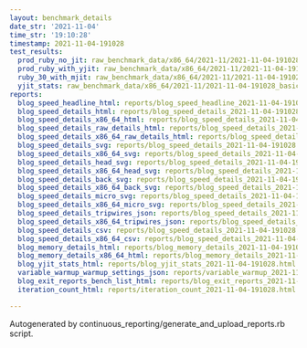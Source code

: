 ```yaml
---
layout: benchmark_details
date_str: '2021-11-04'
time_str: '19:10:28'
timestamp: 2021-11-04-191028
test_results:
  prod_ruby_no_jit: raw_benchmark_data/x86_64/2021-11/2021-11-04-191028_basic_benchmark_prod_ruby_no_jit.json
  prod_ruby_with_yjit: raw_benchmark_data/x86_64/2021-11/2021-11-04-191028_basic_benchmark_prod_ruby_with_yjit.json
  ruby_30_with_mjit: raw_benchmark_data/x86_64/2021-11/2021-11-04-191028_basic_benchmark_ruby_30_with_mjit.json
  yjit_stats: raw_benchmark_data/x86_64/2021-11/2021-11-04-191028_basic_benchmark_yjit_stats.json
reports:
  blog_speed_headline_html: reports/blog_speed_headline_2021-11-04-191028.html
  blog_speed_details_html: reports/blog_speed_details_2021-11-04-191028.html
  blog_speed_details_x86_64_html: reports/blog_speed_details_2021-11-04-191028.x86_64.html
  blog_speed_details_raw_details_html: reports/blog_speed_details_2021-11-04-191028.raw_details.html
  blog_speed_details_x86_64_raw_details_html: reports/blog_speed_details_2021-11-04-191028.x86_64.raw_details.html
  blog_speed_details_svg: reports/blog_speed_details_2021-11-04-191028.svg
  blog_speed_details_x86_64_svg: reports/blog_speed_details_2021-11-04-191028.x86_64.svg
  blog_speed_details_head_svg: reports/blog_speed_details_2021-11-04-191028.head.svg
  blog_speed_details_x86_64_head_svg: reports/blog_speed_details_2021-11-04-191028.x86_64.head.svg
  blog_speed_details_back_svg: reports/blog_speed_details_2021-11-04-191028.back.svg
  blog_speed_details_x86_64_back_svg: reports/blog_speed_details_2021-11-04-191028.x86_64.back.svg
  blog_speed_details_micro_svg: reports/blog_speed_details_2021-11-04-191028.micro.svg
  blog_speed_details_x86_64_micro_svg: reports/blog_speed_details_2021-11-04-191028.x86_64.micro.svg
  blog_speed_details_tripwires_json: reports/blog_speed_details_2021-11-04-191028.tripwires.json
  blog_speed_details_x86_64_tripwires_json: reports/blog_speed_details_2021-11-04-191028.x86_64.tripwires.json
  blog_speed_details_csv: reports/blog_speed_details_2021-11-04-191028.csv
  blog_speed_details_x86_64_csv: reports/blog_speed_details_2021-11-04-191028.x86_64.csv
  blog_memory_details_html: reports/blog_memory_details_2021-11-04-191028.html
  blog_memory_details_x86_64_html: reports/blog_memory_details_2021-11-04-191028.x86_64.html
  blog_yjit_stats_html: reports/blog_yjit_stats_2021-11-04-191028.html
  variable_warmup_warmup_settings_json: reports/variable_warmup_2021-11-04-191028.warmup_settings.json
  blog_exit_reports_bench_list_html: reports/blog_exit_reports_2021-11-04-191028.bench_list.html
  iteration_count_html: reports/iteration_count_2021-11-04-191028.html

---
```

Autogenerated by continuous_reporting/generate_and_upload_reports.rb script.
